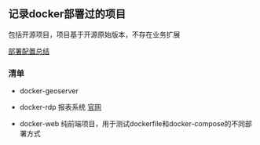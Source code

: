 ## 记录docker部署过的项目
包括开源项目，项目基于开源原始版本，不存在业务扩展

[部署配置总结](https://huhuhan.github.io/blog/views/docker/docker-demo.html)

### 清单

- docker-geoserver

- docker-rdp 报表系统 [官网](http://product.mftcc.cn/rdp/index.html)

- docker-web 纯前端项目，用于测试dockerfile和docker-compose的不同部署方式